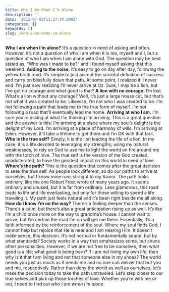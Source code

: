 ```yaml
---
title: Who I Am When I’m Alone
description: ''
date: '2012-07-02T11:27:34.000Z'
categories: []
keywords: []
slug: /who-i-am-when-im-alone
---
```

**Who I am when I’m alone?** It’s a question in need of asking and often. However, it’s not a question of who I am when it is me, myself and I, but a question of who I am when I am alone with God. The question may be best stated as, “Who was I made to be?” and I found myself asking that this weekend.
**Adding to the noise.** It’s easy to go on day after day, following the yellow brick road. It’s simple to just accept the societal definition of success and carry on blissfully down that path. At some point, I realized it’ll never end. I’m just now realizing I’ll never arrive at Oz. Sure, I may be a lion, but I’ve got no courage and what good is that?
**A lion with no courage.** I’m lost. What’s a lion without any courage? Well, it’s just a large house cat, but that’s not what it was created to be. Likewise, I’m not who I was created to be. I’m not following a path that leads me to the true form of myself. I’m not following a road that’ll eventually lead me home.
**Arriving at who I am.** I’m sure you’re asking at what I’m thinking I’m arriving. This is a great question and the answer is this: I’m arriving at a place where my soul’s delight is the delight of my Lord. I’m arriving at a place of harmony of wills. I’m arriving at Eden. However, it’ll take a lifetime to get there and I’m OK with that fact.
**Who is the true self?** Simply, it is the lion leading the life of a lion. In my case, it is a life devoted to leveraging my strengths, using my natural weaknesses, to rely on God to use me to light the world on fire around me with the torch of love. The true self is the version of me God created, unadulterated, to have the greatest impact on this world in need of love.
**Where’s the path?** This is the question that comes after the great decision to seek the true self. As people look different, so do our paths to arrive at ourselves, but I know mine runs straight to my Savior. The path looks ordinary, like the one Robert Frost wrote of many years ago. It seems ordinary and unused, but it is far from ordinary. Less glamorous, this road leads to life and life everlasting, but only for those willing to spend a life traveling it. My path just feels natural and it’s been right beside me all along.
**How do I know I’m on the way?** There’s a feeling deeper than the senses. There’s a calm, but there’s also a great anticipation rising up as well. It’s like I’m a child once more on the way to grandma’s house. I cannot wait to arrive, but I’m certain the road I’m on will get me there. Essentially, it’s a faith informed by the reinforcement of the soul. Where my soul finds God, I cannot help but rejoice that He is near and I am nearing Him.
It doesn’t make sense, this decision. It’s not normal or fundamentally sound, but by what standards? Society works in a way that emphasizes some, but shuns other personalities. However, if we are not free to be ourselves, then what good is a life; what good is being born? If I am not living my own life, then why is it that _I_ am living and not that someone else in my shoes? The world needs you just as much as it needs me and no one can deliver that but you and me, respectively. Rather than deny the world as well as ourselves, let’s make the decision today to take the path untraveled. Let’s step closer to our true selves and pick up those torches of love. Whether you’re with me or not, I need to find out _who I am when I’m alone_.
